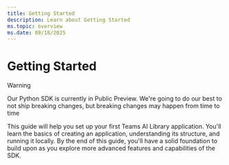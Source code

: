 ```yaml
---
title: Getting Started
description: Learn about Getting Started
ms.topic: overview
ms.date: 09/18/2025
---
```


# Getting Started

> [!WARNING]
> Our Python SDK is currently in Public Preview. We're going to do our best to not ship breaking changes, but breaking changes may happen from time to time 

This guide will help you set up your first Teams AI Library application. You'll learn the basics of creating an application, understanding its structure, and running it locally. By the end of this guide, you'll have a solid foundation to build upon as you explore more advanced features and capabilities of the SDK.
